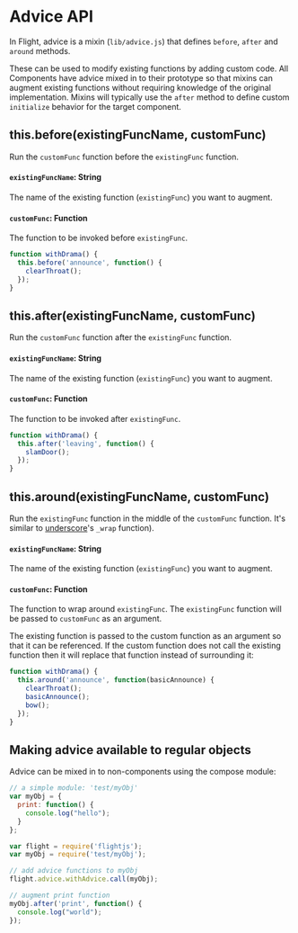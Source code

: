 # Advice API

In Flight, advice is a mixin (`lib/advice.js`) that defines `before`, `after`
and `around` methods.

These can be used to modify existing functions by adding custom code. All
Components have advice mixed in to their prototype so that mixins can augment
existing functions without requiring knowledge of the original implementation.
Mixins will typically use the `after` method to define custom `initialize`
behavior for the target component.

<a name="this.before"></a>
## this.before(existingFuncName, customFunc)

Run the `customFunc` function before the `existingFunc` function.

#### `existingFuncName`: String

The name of the existing function (`existingFunc`) you want to augment.

#### `customFunc`: Function

The function to be invoked before `existingFunc`.

```js
function withDrama() {
  this.before('announce', function() {
    clearThroat();
  });
}
```

<a name="this.after"></a>
## this.after(existingFuncName, customFunc)

Run the `customFunc` function after the `existingFunc` function.

#### `existingFuncName`: String

The name of the existing function (`existingFunc`) you want to augment.

#### `customFunc`: Function

The function to be invoked after `existingFunc`.

```js
function withDrama() {
  this.after('leaving', function() {
    slamDoor();
  });
}
```

<a name="this.around"></a>
## this.around(existingFuncName, customFunc)

Run the `existingFunc` function in the middle of the `customFunc` function. It's
similar to [underscore](http://underscorejs.org/)'s `_wrap` function).

#### `existingFuncName`: String

The name of the existing function (`existingFunc`) you want to augment.

#### `customFunc`: Function

The function to wrap around `existingFunc`. The `existingFunc` function will be
passed to `customFunc` as an argument.

The existing function is passed to the custom function as an argument so that
it can be referenced. If the custom function does not call the existing
function then it will replace that function instead of surrounding it:

```js
function withDrama() {
  this.around('announce', function(basicAnnounce) {
    clearThroat();
    basicAnnounce();
    bow();
  });
}
```

<a name="advice.withAdvice"></a>
## Making advice available to regular objects

Advice can be mixed in to non-components using the compose module:

```js
// a simple module: 'test/myObj'
var myObj = {
  print: function() {
    console.log("hello");
  }
};
```

```js
var flight = require('flightjs');
var myObj = require('test/myObj');

// add advice functions to myObj
flight.advice.withAdvice.call(myObj);

// augment print function
myObj.after('print', function() {
  console.log("world");
});
```

